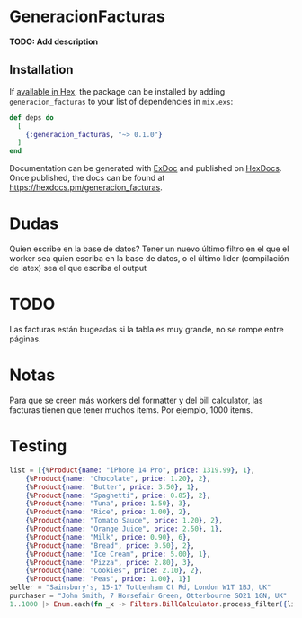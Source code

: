 # GeneracionFacturas

**TODO: Add description**

## Installation

If [available in Hex](https://hex.pm/docs/publish), the package can be installed
by adding `generacion_facturas` to your list of dependencies in `mix.exs`:

```elixir
def deps do
  [
    {:generacion_facturas, "~> 0.1.0"}
  ]
end
```

Documentation can be generated with [ExDoc](https://github.com/elixir-lang/ex_doc)
and published on [HexDocs](https://hexdocs.pm). Once published, the docs can
be found at <https://hexdocs.pm/generacion_facturas>.

# Dudas

Quien escribe en la base de datos? Tener un nuevo último filtro en el que el worker
sea quien escriba en la base de datos, o el último líder (compilación de latex)
sea el que escriba el output

# TODO

Las facturas están bugeadas si la tabla es muy grande,
no se rompe entre páginas.

# Notas

Para que se creen más workers del formatter y del bill calculator, las facturas tienen que tener muchos items. Por ejemplo, 1000 items.

# Testing

```elixir
list = [{%Product{name: "iPhone 14 Pro", price: 1319.99}, 1},
    {%Product{name: "Chocolate", price: 1.20}, 2},
    {%Product{name: "Butter", price: 3.50}, 1},
    {%Product{name: "Spaghetti", price: 0.85}, 2},
    {%Product{name: "Tuna", price: 1.50}, 3},
    {%Product{name: "Rice", price: 1.00}, 2},
    {%Product{name: "Tomato Sauce", price: 1.20}, 2},
    {%Product{name: "Orange Juice", price: 2.50}, 1},
    {%Product{name: "Milk", price: 0.90}, 6},
    {%Product{name: "Bread", price: 0.50}, 2},
    {%Product{name: "Ice Cream", price: 5.00}, 1},
    {%Product{name: "Pizza", price: 2.80}, 3},
    {%Product{name: "Cookies", price: 2.10}, 2},
    {%Product{name: "Peas", price: 1.00}, 1}]
seller = "Sainsbury's, 15-17 Tottenham Ct Rd, London W1T 1BJ, UK"
purchaser = "John Smith, 7 Horsefair Green, Otterbourne SO21 1GN, UK"
1..1000 |> Enum.each(fn _x -> Filters.BillCalculator.process_filter({list,seller,purchaser})end)

```
